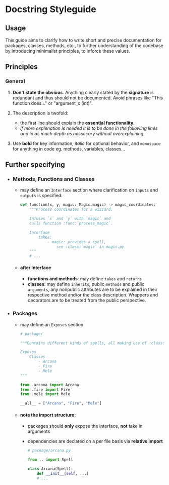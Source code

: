 # Docstring Styleguide

## Usage

This guide aims to clarify how to write short and precise
documentation for packages, classes, methods, etc., to further understanding of the codebase by
introducing minimalist principles, to inforce these values.

## Principles

### General

 1. **Don't state the obvious**. Anything clearly stated by the **signature**
 is redundant and thus should not be documented. Avoid phrases like
 "This function does..." or "argument_x (int)".
 
 2. The description is twofold: 
     - the first line should explain the **essential functionality**.
     - *if more explenation is needed it is to be done in the following lines
     and in as much depth as nessecary without overexplaining*
 
 3. Use **bold** for key information, *italic* for optional behavior,
     and `monospace` for anything in code eg. methods, variables, classes...

## Further specifying
 
- ### Methods, Functions and Classes
    
    - may define an `Interface` section where clarification 
    on `inputs` and `outputs` is specified:
    
        ```python
        def function(x, y, magic: Magic.magic) -> magic_coordinates:
            """Process coordinates for a wizzard.

            Infuses `x` and `y` with `magic` and
            calls function :func:`process_magic`.

            Interface
                takes:
                    - magic: provides a spell,
                        see :class:`magic` in magic.py
            """
            # ...
        ```
    - #### after Interface
        - **functions and methods**: may define `takes` and `returns`
        - **classes**: may define `inherits`, public `methods` 
        and public `arguments`, any nonpublic attributes are to be explained
        in their respective method and/or the class description.
        Wrappers and decorators are to be treated from the public perspective.
    
- ### Packages

    - may define an `Exposes` section

        ```python
        # package/

        """Contains different kinds of spells, all making use of :class:`Spell`

        Exposes
            Classes
                - Arcana
                - Fire
                - Mele
        """

        from .arcana import Arcana
        from .fire import Fire
        from .mele import Mele

        __all__ = ["Arcana", "Fire", "Mele"]
        ```

    - #### note the import structure:
        - packages should **only** expose the interface, **not** take in arguments 
        - dependencies are declared on a per file basis via **relative import** 
        

            ```python
            # package/arcana.py

            from .. import Spell

            class Arcana(Spell):
                def __init__(self, ...)
                # ...
            ```
    
    


